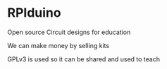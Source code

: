 # RPIduino
Open source Circuit designs for education

We can make money by selling kits

GPLv3 is used so it can be shared and used to teach
